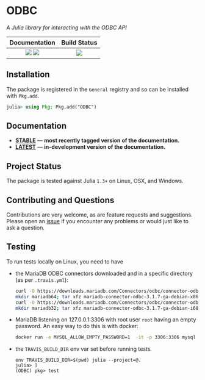 
# ODBC

*A Julia library for interacting with the ODBC API*

| **Documentation**                                                               | **Build Status**                |
|:-------------------------------------------------------------------------------:|:-------------------------------:|
| [![][docs-stable-img]][docs-stable-url] [![][docs-latest-img]][docs-latest-url] | [![][codecov-img]][codecov-url] |


## Installation

The package is registered in the `General` registry and so can be installed with `Pkg.add`.

```julia
julia> using Pkg; Pkg.add("ODBC")
```

## Documentation

- [**STABLE**][docs-stable-url] &mdash; **most recently tagged version of the documentation.**
- [**LATEST**][docs-latest-url] &mdash; **in-development version of the documentation.**

## Project Status

The package is tested against Julia `1.3+` on Linux, OSX, and Windows.

## Contributing and Questions

Contributions are very welcome, as are feature requests and suggestions. Please open an
[issue][issues-url] if you encounter any problems or would just like to ask a question.



[docs-latest-img]: https://img.shields.io/badge/docs-latest-blue.svg
[docs-latest-url]: https://odbc.juliadatabases.org/latest

[docs-stable-img]: https://img.shields.io/badge/docs-stable-blue.svg
[docs-stable-url]: https://odbc.juliadatabases.org/stable

[codecov-img]: https://codecov.io/gh/JuliaDatabases/ODBC.jl/branch/master/graph/badge.svg
[codecov-url]: https://codecov.io/gh/JuliaDatabases/ODBC.jl

[issues-url]: https://github.com/JuliaDatabases/ODBC.jl/issues

## Testing

To run tests locally on Linux, you need to have
  - the MariaDB ODBC connectors downloaded and in a specific directory (as per `.travis.yml`):
    ```sh
    curl -O https://downloads.mariadb.com/Connectors/odbc/connector-odbc-3.1.7/mariadb-connector-odbc-3.1.7-ga-debian-x86_64.tar.gz
    mkdir mariadb64; tar xfz mariadb-connector-odbc-3.1.7-ga-debian-x86_64.tar.gz -C mariadb64
    curl -O https://downloads.mariadb.com/Connectors/odbc/connector-odbc-3.1.7/mariadb-connector-odbc-3.1.7-ga-debian-i686.tar.gz
    mkdir mariadb32; tar xfz mariadb-connector-odbc-3.1.7-ga-debian-i686.tar.gz -C mariadb32MySQL
    ```
  - MariaDB listening on 127.0.0.1:3306 with root user `root` having an empty password. An easy way to do this is with docker:
    ```sh
    docker run -e MYSQL_ALLOW_EMPTY_PASSWORD=1  -it -p 3306:3306 mysql
    ```

  - the `TRAVIS_BUILD_DIR` env var set before running tests.
    ```
    env TRAVIS_BUILD_DIR=$(pwd) julia --project=@.
    julia> ]
    (ODBC) pkg> test
    ```
